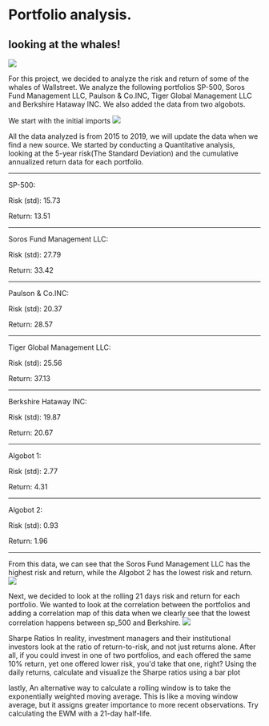 # Portfolio analysis.
## looking at the whales!
![]("../Code/Resouces/pics/whales.jpg")

For this project, we decided to analyze the risk and return of some of the whales of Wallstreet.
We analyze the following portfolios SP-500, Soros Fund Management LLC, Paulson & Co.INC, Tiger Global Management LLC and Berkshire Hataway INC.
We also added the data from two algobots.

We start with the initial imports
![]("Code/Resources/pics/imports.jpg")


All the data analyzed is from 2015 to 2019, we will update the data when we find a new source.
We started by conducting a Quantitative analysis, looking at the 5-year risk(The Standard Deviation) and the cumulative annualized return data for each portfolio.


__________________________________________
SP-500:

Risk (std): 15.73

Return: 13.51

________________________________________
Soros Fund Management LLC:

Risk (std): 27.79

Return: 33.42
________________________________________
Paulson & Co.INC:

Risk (std): 20.37

Return: 28.57
________________________________________
Tiger Global Management LLC:

Risk (std): 25.56

Return: 37.13
_______________________________________
Berkshire Hataway INC:

Risk (std): 19.87

Return: 20.67
_________________________________________
Algobot 1:

Risk (std): 2.77

Return: 4.31
_______________________________________
Algobot 2:

Risk (std): 0.93

Return: 1.96
________________________________________


From this data, we can see that the Soros Fund Management LLC has the highest risk and return, while the Algobot 2 has the lowest risk and return.
![]("Code/Resouces/pics/risk_annualized_std")

Next, we decided to look at the rolling 21 days risk and return for each portfolio.
We wanted to look at the correlation between the portfolios and adding a correlation map of this data when we clearly see that the lowest correlation happens between sp_500 and Berkshire.
![]("Code/Resouces/pics/sharp_ratios")

Sharpe Ratios
In reality, investment managers and their institutional investors look at the ratio of return-to-risk, and not just returns alone. After all, if you could invest in one of two portfolios, and each offered the same 10% return, yet one offered lower risk, you'd take that one, right?
Using the daily returns, calculate and visualize the Sharpe ratios using a bar plot


lastly, An alternative way to calculate a rolling window is to take the exponentially weighted moving average. This is like a moving window average, but it assigns greater importance to more recent observations. Try calculating the EWM with a 21-day half-life.
